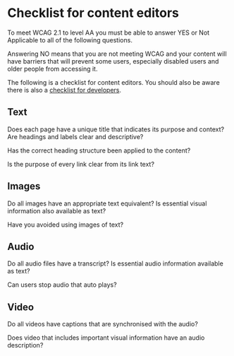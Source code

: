 Checklist for content editors
=============================

To meet WCAG 2.1 to level AA you must be able to answer YES or Not Applicable to all of the following questions.

Answering NO means that you are not meeting WCAG and your content will have barriers that will prevent some users, especially disabled users and older people from accessing it.

The following is a checklist for content editors. You should also be aware there is also a [checklist for developers](/accessibility/support-for-developers/checklist-for-developers/ "Checklist for developers").

Text
----

Does each page have a unique title that indicates its purpose and context?Are headings and labels clear and descriptive?

Has the correct heading structure been applied to the content?

Is the purpose of every link clear from its link text?

Images
------

Do all images have an appropriate text equivalent? Is essential visual information also available as text?

Have you avoided using images of text?

Audio
-----

Do all audio files have a transcript? Is essential audio information available as text?

Can users stop audio that auto plays?

Video
-----

Do all videos have captions that are synchronised with the audio?

Does video that includes important visual information have an audio description?